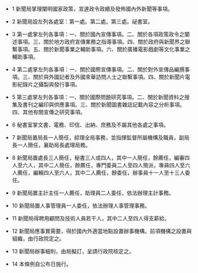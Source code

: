 * 1 新聞局掌理闡明國家政策，宣達政令政績及發佈國內外新聞等事項。

* 2 新聞局設左列各處室：第一處。第二處。第三處。祕書室。

* 3 第一處掌左列各事項：一、關於國內宣傳事項。二、關於各項政策政令之闡述事項。三、關於地方政府宣傳業務之指導事項。四、關於政府與新聞界之聯繫事項。五、關於新聞事業之輔助事項。六、關於廣播電影戲劇等文化事業之輔助事項。

* 4 第二處掌左列各事項：一、關於國際宣傳事項。二、關於對外宣傳品編撰事項。三、關於與外國記者及外國來華訪問人士之聯繫事項。四、關於新聞片電影紀錄片之攝製與發行事項。

* 5 第三處掌左列各事項：一、關於國際問題研究事項。二、關於新聞資料之搜集及書刊之編印與供應事項。三、關於新聞圖書雜誌記載內容之分析事項。四、其他有關宣傳之研究事項。

* 6 秘書室掌文書、電務、印信、出納、庶務及不屬其他各處之事項。

* 7 新聞局置局長一人簡任，綜理全局事務，並指揮監督所屬機構及職員，副局長一人簡任，襄助局長處理局務。

* 8 新聞局置處長三人簡任，秘書三人或四人，其中一人簡任，餘薦任，編審四人至六人，其中二人簡任，餘薦任，專門委員二人至四人簡派，專員四人至六人薦任，編輯四人至六人，其中二人薦任，餘委任，辦事員十一人至十三人委任。

* 9 新聞局置主計主任一人薦任，助理員二人委任，依法辦理主計事務。

* 10 新聞局置人事管理員一人委任，依法辦理人事管理事務。

* 11 新聞局得聘用顧問及技術人員若干人，其中二人至四人得支薪給。

* 12 新聞局應事實需要，得於國內外適當地點設置辦事機構。前項機構之設置與組織，由行政院定之。

* 13 新聞局辦事細則，由局擬訂，呈請行政院核定之。

* 14 本條例自公布日施行。

